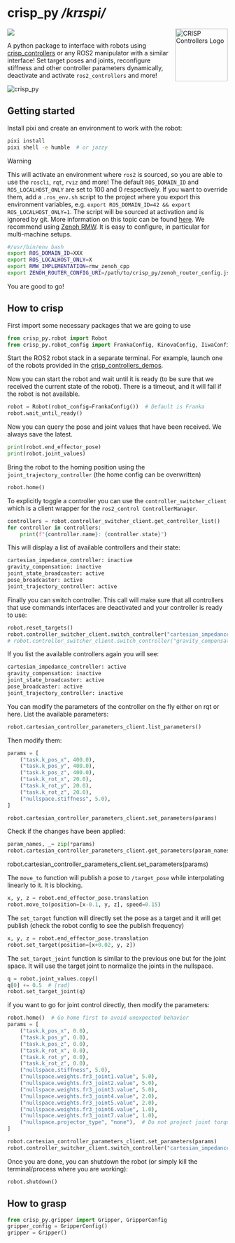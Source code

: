 # crisp_py */krɪspi/*

<img src="https://github.com/user-attachments/assets/284983f8-2311-4699-86ab-06fc2ea9d5af" alt="CRISP Controllers Logo" width="120" align="right"/>

<a href="https://github.com/utiasDSL/crisp_py/actions/workflows/pixi_ci.yml"><img src="https://github.com/utiasDSL/crisp_py/actions/workflows/pixi_ci.yml/badge.svg"/></a>

A python package to interface with robots using [crisp_controllers](https://github.com/utiasDSL/crisp_controllers) or any ROS2 manipulator with a similar interface!
Set target poses and joints, reconfigure stiffness and other controller parameters dynamically, deactivate and activate `ros2_controllers` and more!

![crisp_py](https://github.com/user-attachments/assets/e4cbf5fd-6ba7-4d7c-917a-bbb78d79ab10)

## Getting started

Install pixi and create an environment to work with the robot:
```bash
pixi install
pixi shell -e humble  # or jazzy
```

> [!WARNING]  
> This will activate an environment where `ros2` is sourced, so you are able to use the `roscli`, `rqt`, `rviz` and more!
> The default `ROS_DOMAIN_ID` and `ROS_LOCALHOST_ONLY` are set to 100 and 0 respectively. If you want to override them, add a `.ros_env.sh` script
> to the project where you export this environment variables, e.g. `export ROS_DOMAIN_ID=42 && export ROS_LOCALHOST_ONLY=1`. The script will be sourced at activation and is ignored by git.
> More information on this topic can be found [here](https://docs.ros.org/en/jazzy/Concepts/Intermediate/About-Domain-ID.html).
> We recommend using [Zenoh RMW](https://github.com/ros2/rmw_zenoh/tree/rolling). It is easy to configure, in particular
> for multi-machine setups.
> ```bash
> #/usr/bin/env bash
> export ROS_DOMAIN_ID=XXX
> export ROS_LOCALHOST_ONLY=X
> export RMW_IMPLEMENTATION=rmw_zenoh_cpp
> export ZENOH_ROUTER_CONFIG_URI=/path/to/crisp_py/zenoh_router_config.json5  # define here the zenoh_router_config
> ```


You are good to go!

## How to crisp
First import some necessary packages that we are going to use
```python
from crisp_py.robot import Robot
from crisp_py.robot_config import FrankaConfig, KinovaConfig, IiwaConfig
```

Start the ROS2 robot stack in a separate terminal. For example, launch one of the robots provided in the [crisp_controllers_demos](https://github.com/utiasDSL/crisp_controllers_demos).

Now you can start the robot and wait until it is ready (to be sure that we received the current state of the robot). There is a timeout, and it will fail if the robot is not available.
```python
robot = Robot(robot_config=FrankaConfig())  # Default is Franka
robot.wait_until_ready()
```

Now you can query the pose and joint values that have been received. We always save the latest.

```python
print(robot.end_effector_pose)
print(robot.joint_values)
```

Bring the robot to the homing position using the `joint_trajectory_controller` (the home config can be overwritten)
```python
robot.home()
```


To explicitly toggle a controller you can use the `controller_switcher_client` which is a client wrapper for the `ros2_control ControllerManager`.
```python
controllers = robot.controller_switcher_client.get_controller_list()
for controller in controllers:
    print(f"{controller.name}: {controller.state}")
```

This will display a list of available controllers and their state:
```python
cartesian_impedance_controller: inactive
gravity_compensation: inactive
joint_state_broadcaster: active
pose_broadcaster: active
joint_trajectory_controller: active
```

Finally you can switch controller. This call will make sure that all controllers that use commands interfaces are deactivated and your controller is ready to use:

```python
robot.reset_targets()
robot.controller_switcher_client.switch_controller("cartesian_impedance_controller")
# robot.controller_switcher_client.switch_controller("gravity_compensation")
```

If you list the available controllers again you will see:
```python
cartesian_impedance_controller: active
gravity_compensation: inactive
joint_state_broadcaster: active
pose_broadcaster: active
joint_trajectory_controller: inactive
```

You can modify the parameters of the controller on the fly either on rqt or here. List the available parameters:
```python
robot.cartesian_controller_parameters_client.list_parameters()
```
Then modify them:
```python
params = [
    ("task.k_pos_x", 400.0),
    ("task.k_pos_y", 400.0),
    ("task.k_pos_z", 400.0),
    ("task.k_rot_x", 20.0),
    ("task.k_rot_y", 20.0),
    ("task.k_rot_z", 20.0),
    ("nullspace.stiffness", 5.0),
]

robot.cartesian_controller_parameters_client.set_parameters(params)
```
Check if the changes have been applied:

```python
param_names, _= zip(*params)
robot.cartesian_controller_parameters_client.get_parameters(param_names)
```

robot.cartesian_controller_parameters_client.set_parameters(params)

The `move_to` function will publish a pose to `/target_pose` while interpolating linearly to it. It is blocking.
```python
x, y, z = robot.end_effector_pose.translation
robot.move_to(position=[x-0.1, y, z], speed=0.15)
```

The `set_target` function will directly set the pose as a target and it will get publish (check the robot config to see the publish frequency)
```python
x, y, z = robot.end_effector_pose.translation
robot.set_target(position=[x+0.02, y, z])
```

The `set_target_joint` function is similar to the previous one but for the joint space. It will use the target joint to normalize the joints in the nullspace.
```python
q = robot.joint_values.copy()
q[0] += 0.5  # [rad]
robot.set_target_joint(q)
```
if you want to go for joint control directly, then modify the parameters:
```python
robot.home()  # Go home first to avoid unexpected behavior
params = [
    ("task.k_pos_x", 0.0),
    ("task.k_pos_y", 0.0),
    ("task.k_pos_z", 0.0),
    ("task.k_rot_x", 0.0),
    ("task.k_rot_y", 0.0),
    ("task.k_rot_z", 0.0),
    ("nullspace.stiffness", 5.0),
    ("nullspace.weights.fr3_joint1.value", 5.0),
    ("nullspace.weights.fr3_joint2.value", 5.0),
    ("nullspace.weights.fr3_joint3.value", 5.0),
    ("nullspace.weights.fr3_joint4.value", 2.0),
    ("nullspace.weights.fr3_joint5.value", 2.0),
    ("nullspace.weights.fr3_joint6.value", 1.0),
    ("nullspace.weights.fr3_joint7.value", 1.0),
    ("nullspace.projector_type", "none"),  # Do not project joint torques in nullspace, simply let them go through
]

robot.cartesian_controller_parameters_client.set_parameters(params)
robot.controller_switcher_client.switch_controller("cartesian_impedance_controller")
```



Once you are done, you can shutdown the robot (or simply kill the terminal/process where you are working):
```python
robot.shutdown()
```
## How to grasp

```python
from crisp_py.gripper import Gripper, GripperConfig
gripper_config = GripperConfig()
gripper = Gripper()
```

